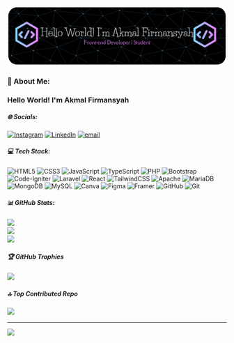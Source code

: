 ![Akmal Firmansyah](img/github-header-banner.png)

### 💫 About Me:
### Hello World! I'm Akmal Firmansyah


##### 🌐 Socials:
[![Instagram](https://img.shields.io/badge/Instagram-%23E4405F.svg?logo=Instagram&logoColor=white)](https://instagram.com/https://www.instagram.com/frmnsyhakml_) [![LinkedIn](https://img.shields.io/badge/LinkedIn-%230077B5.svg?logo=linkedin&logoColor=white)](https://www.linkedin.com/in/akmal-firmansyah-0a6605387) [![email](https://img.shields.io/badge/Email-D14836?logo=gmail&logoColor=white)](mailto:firmansyahakmal289@gmail.com) 

##### 💻 Tech Stack:
![HTML5](https://img.shields.io/badge/html5-%23E34F26.svg?style=for-the-badge&logo=html5&logoColor=white) ![CSS3](https://img.shields.io/badge/css3-%231572B6.svg?style=for-the-badge&logo=css3&logoColor=white) ![JavaScript](https://img.shields.io/badge/javascript-%23323330.svg?style=for-the-badge&logo=javascript&logoColor=%23F7DF1E) ![TypeScript](https://img.shields.io/badge/typescript-%23007ACC.svg?style=for-the-badge&logo=typescript&logoColor=white) ![PHP](https://img.shields.io/badge/php-%23777BB4.svg?style=for-the-badge&logo=php&logoColor=white) ![Bootstrap](https://img.shields.io/badge/bootstrap-%238511FA.svg?style=for-the-badge&logo=bootstrap&logoColor=white) ![Code-Igniter](https://img.shields.io/badge/CodeIgniter-%23EF4223.svg?style=for-the-badge&logo=codeIgniter&logoColor=white) ![Laravel](https://img.shields.io/badge/laravel-%23FF2D20.svg?style=for-the-badge&logo=laravel&logoColor=white) ![React](https://img.shields.io/badge/react-%2320232a.svg?style=for-the-badge&logo=react&logoColor=%2361DAFB) ![TailwindCSS](https://img.shields.io/badge/tailwindcss-%2338B2AC.svg?style=for-the-badge&logo=tailwind-css&logoColor=white) ![Apache](https://img.shields.io/badge/apache-%23D42029.svg?style=for-the-badge&logo=apache&logoColor=white) ![MariaDB](https://img.shields.io/badge/MariaDB-003545?style=for-the-badge&logo=mariadb&logoColor=white) ![MongoDB](https://img.shields.io/badge/MongoDB-%234ea94b.svg?style=for-the-badge&logo=mongodb&logoColor=white) ![MySQL](https://img.shields.io/badge/mysql-4479A1.svg?style=for-the-badge&logo=mysql&logoColor=white) ![Canva](https://img.shields.io/badge/Canva-%2300C4CC.svg?style=for-the-badge&logo=Canva&logoColor=white) ![Figma](https://img.shields.io/badge/figma-%23F24E1E.svg?style=for-the-badge&logo=figma&logoColor=white) ![Framer](https://img.shields.io/badge/Framer-black?style=for-the-badge&logo=framer&logoColor=blue) ![GitHub](https://img.shields.io/badge/github-%23121011.svg?style=for-the-badge&logo=github&logoColor=white) ![Git](https://img.shields.io/badge/git-%23F05033.svg?style=for-the-badge&logo=git&logoColor=white)
##### 📊 GitHub Stats:
![](https://github-readme-stats.vercel.app/api?username=AkmalFirmansyah-30&theme=tokyonight&hide_border=false&include_all_commits=false&count_private=false)<br/>
![](https://nirzak-streak-stats.vercel.app/?user=AkmalFirmansyah-30&theme=tokyonight&hide_border=false)<br/>
![](https://github-readme-stats.vercel.app/api/top-langs/?username=AkmalFirmansyah-30&theme=tokyonight&hide_border=false&include_all_commits=false&count_private=false&layout=compact)

##### 🏆 GitHub Trophies
![](https://github-profile-trophy.vercel.app/?username=AkmalFirmansyah-30&theme=radical&no-frame=false&no-bg=true&margin-w=4)

##### 🔝 Top Contributed Repo
![](https://github-contributor-stats.vercel.app/api?username=AkmalFirmansyah-30&limit=5&theme=dark&combine_all_yearly_contributions=true)

---
[![](https://visitcount.itsvg.in/api?id=AkmalFirmansyah-30&icon=0&color=0)](https://visitcount.itsvg.in)

<!-- Proudly created with GPRM ( https://gprm.itsvg.in ) -->

<!-- ##### Languages

[![My Skills](https://skillicons.dev/icons?i=html,css,php,javascript,typescript&theme=light&perline=5)](https://skillicons.dev)

##### Framework

<img src="https://img.shields.io/badge/Codeigniter-EF4223?style=for-the-badge&logo=codeigniter&logoColor=white" />
<img src="https://img.shields.io/badge/Xampp-F37623?style=for-the-badge&logo=xampp&logoColor=white" />
<img src="https://img.shields.io/badge/Vite-B73BFE?style=for-the-badge&logo=vite&logoColor=FFD62E" />
<img src="https://img.shields.io/badge/Tailwind_CSS-38B2AC?style=for-the-badge&logo=tailwind-css&logoColor=white" />
<img src="https://img.shields.io/badge/React-20232A?style=for-the-badge&logo=react&logoColor=61DAFB" />
<img src="https://img.shields.io/badge/Laravel-FF2D20?style=for-the-badge&logo=laravel&logoColor=white" />
<img src="https://img.shields.io/badge/Bootstrap-563D7C?style=for-the-badge&logo=bootstrap&logoColor=white" />
<img src="https://img.shields.io/badge/Apache-D22128?style=for-the-badge&logo=Apache&logoColor=white" />

##### Database
<img src="https://img.shields.io/badge/MySQL-005C84?style=for-the-badge&logo=mysql&logoColor=white">
<img src="https://img.shields.io/badge/MariaDB-003545?style=for-the-badge&logo=mariadb&logoColor=white">
<img src="https://img.shields.io/badge/MongoDB-4EA94B?style=for-the-badge&logo=mongodb&logoColor=white">
<img src="https://img.shields.io/badge/phpmyadmin-6C78AF?style=for-the-badge&logo=phpmyadmin&logoColor=white">

##### Connect with me

![https://www.instagram.com/frmnsyhakml_](https://img.shields.io/badge/Instagram-E4405F?style=for-the-badge&logo=instagram&logoColor=white)
![https://www.linkedin.com/in/akmal-firmansyah-0a6605387/](https://img.shields.io/badge/LinkedIn-0077B5?style=for-the-badge&logo=linkedin&logoColor=white)
![https://strava.app.link/2Z0Kbp2o1Wb](https://img.shields.io/badge/Strava-FC4C02?style=for-the-badge&logo=strava&logoColor=white)

##### My Github Stats

![AkmalFirmansyah GitHub stats](https://github-readme-stats.vercel.app/api?username=AkmalFirmansyah-30&show_icons=true&theme=tokyonight) -->